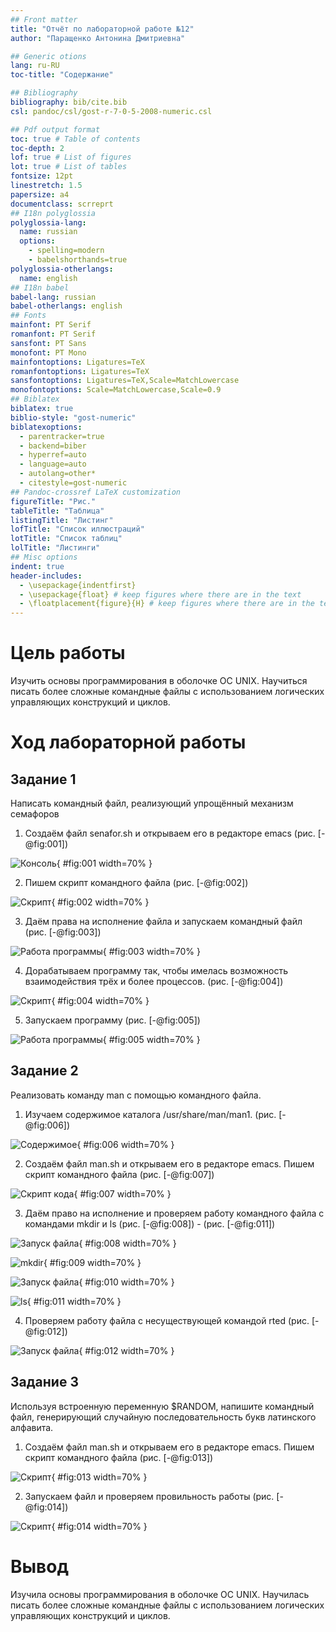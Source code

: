 ```yaml
---
## Front matter
title: "Отчёт по лабораторной работе №12"
author: "Паращенко Антонина Дмитриевна"

## Generic otions
lang: ru-RU
toc-title: "Содержание"

## Bibliography
bibliography: bib/cite.bib
csl: pandoc/csl/gost-r-7-0-5-2008-numeric.csl

## Pdf output format
toc: true # Table of contents
toc-depth: 2
lof: true # List of figures
lot: true # List of tables
fontsize: 12pt
linestretch: 1.5
papersize: a4
documentclass: scrreprt
## I18n polyglossia
polyglossia-lang:
  name: russian
  options:
	- spelling=modern
	- babelshorthands=true
polyglossia-otherlangs:
  name: english
## I18n babel
babel-lang: russian
babel-otherlangs: english
## Fonts
mainfont: PT Serif
romanfont: PT Serif
sansfont: PT Sans
monofont: PT Mono
mainfontoptions: Ligatures=TeX
romanfontoptions: Ligatures=TeX
sansfontoptions: Ligatures=TeX,Scale=MatchLowercase
monofontoptions: Scale=MatchLowercase,Scale=0.9
## Biblatex
biblatex: true
biblio-style: "gost-numeric"
biblatexoptions:
  - parentracker=true
  - backend=biber
  - hyperref=auto
  - language=auto
  - autolang=other*
  - citestyle=gost-numeric
## Pandoc-crossref LaTeX customization
figureTitle: "Рис."
tableTitle: "Таблица"
listingTitle: "Листинг"
lofTitle: "Список иллюстраций"
lotTitle: "Список таблиц"
lolTitle: "Листинги"
## Misc options
indent: true
header-includes:
  - \usepackage{indentfirst}
  - \usepackage{float} # keep figures where there are in the text
  - \floatplacement{figure}{H} # keep figures where there are in the text
---
```


# Цель работы

Изучить основы программирования в оболочке ОС UNIX. Научиться писать более сложные командные файлы с использованием логических управляющих конструкций и циклов.

# Ход лабораторной работы
## Задание 1
Написать командный файл, реализующий упрощённый механизм семафоров 
1) Создаём файл senafor.sh и открываем его в редакторе emacs (рис. [-@fig:001])

![Консоль](image/1.png){ #fig:001 width=70% }

2) Пишем скрипт командного файла (рис. [-@fig:002])
 
![Скрипт](image/2.png){ #fig:002 width=70% }

3) Даём права на исполнение файла и запускаем командный файл (рис. [-@fig:003])

![Работа программы](image/3.png){ #fig:003 width=70% }

4) Дорабатываем программу так, чтобы имелась возможность взаимодействия трёх и более процессов. (рис. [-@fig:004])

![Скрипт](image/4.png){ #fig:004 width=70% }

5) Запускаем программу (рис. [-@fig:005])

![Работа программы](image/5.png){ #fig:005 width=70% }

## Задание 2
Реализовать команду man с помощью командного файла.
1) Изучаем содержимое каталога /usr/share/man/man1. (рис. [-@fig:006])

![Содержимое](image/6.png){ #fig:006 width=70% }

2) Создаём файл man.sh и открываем его в редакторе emacs. Пишем скрипт командного файла (рис. [-@fig:007])

![Скрипт кода](image/7.png){ #fig:007 width=70% }

3) Даём право на исполнение и проверяем работу командного файла с командами mkdir и ls (рис. [-@fig:008]) - (рис. [-@fig:011])

![Запуск файла](image/8.png){ #fig:008 width=70% }

![mkdir](image/9.png){ #fig:009 width=70% }

![Запуск файла](image/10.png){ #fig:010 width=70% }

![ls](image/11.png){ #fig:011 width=70% }

4) Проверяем работу файла с несуществующей командой rted (рис. [-@fig:012])

![Запуск файла](image/12.png){ #fig:012 width=70% }

## Задание 3
Используя встроенную переменную $RANDOM, напишите командный файл, генерирующий случайную последовательность букв латинского алфавита.
1) Создаём файл man.sh и открываем его в редакторе emacs. Пишем скрипт командного файла (рис. [-@fig:013])

![Скрипт](image/13.png){ #fig:013 width=70% }

2) Запускаем файл и проверяем провильность работы (рис. [-@fig:014])

![Скрипт](image/14.png){ #fig:014 width=70% }

# Вывод
Изучила основы программирования в оболочке ОС UNIX. Научилась писать более сложные командные файлы с использованием логических управляющих конструкций и циклов.
